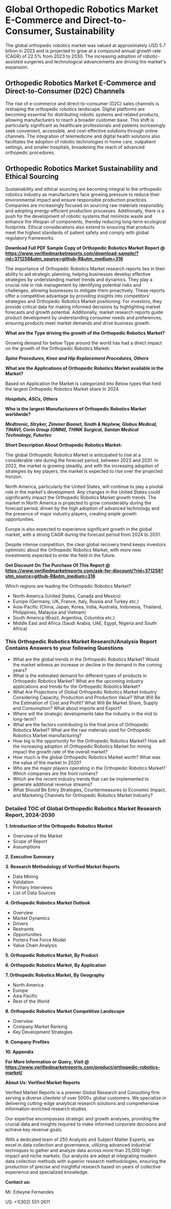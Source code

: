 <h1>Global Orthopedic Robotics Market E-Commerce and Direct-to-Consumer, Sustainability</h1><p class=""><p>The global orthopedic robotics market was valued at approximately USD 5.7 billion in 2023 and is projected to grow at a compound annual growth rate (CAGR) of 22.5% from 2023 to 2030. The increasing adoption of robotic-assisted surgeries and technological advancements are driving the market's expansion.</p><h2>Orthopedic Robotics Market E-Commerce and Direct-to-Consumer (D2C) Channels</h2><p>The rise of e-commerce and direct-to-consumer (D2C) sales channels is reshaping the orthopedic robotics landscape. Digital platforms are becoming essential for distributing robotic systems and related products, allowing manufacturers to reach a broader customer base. This shift is particularly significant as healthcare professionals and patients increasingly seek convenient, accessible, and cost-effective solutions through online channels. The integration of telemedicine and digital health solutions also facilitates the adoption of robotic technologies in home care, outpatient settings, and smaller hospitals, broadening the reach of advanced orthopedic procedures.</p><h2>Orthopedic Robotics Market Sustainability and Ethical Sourcing</h2><p>Sustainability and ethical sourcing are becoming integral to the orthopedic robotics industry as manufacturers face growing pressure to reduce their environmental impact and ensure responsible production practices. Companies are increasingly focused on sourcing raw materials responsibly and adopting energy-efficient production processes. Additionally, there is a push for the development of robotic systems that minimize waste and enhance the lifespan of components, thereby reducing long-term ecological footprints. Ethical considerations also extend to ensuring that products meet the highest standards of patient safety and comply with global regulatory frameworks.</p></p><p class=""><strong>Download Full PDF Sample Copy of Orthopedic Robotics Market Report @ <a href="https://www.verifiedmarketreports.com/download-sample/?rid=371258&utm_source=github-R&utm_medium=316" target="_blank">https://www.verifiedmarketreports.com/download-sample/?rid=371258&utm_source=github-R&utm_medium=316</a></strong></p><p>The importance of&nbsp;Orthopedic Robotics Market research reports lies in their ability to aid strategic planning, helping businesses develop effective strategies by understanding market trends and dynamics. They play a crucial role in risk management by identifying potential risks and challenges, allowing businesses to mitigate them proactively. These reports offer a competitive advantage by providing insights into competitors' strategies and Orthopedic Robotics Market positioning. For investors, they provide critical data for making informed decisions by highlighting market forecasts and growth potential. Additionally, market research reports guide product development by understanding consumer needs and preferences, ensuring products meet market demands and drive business growth.</p><p><strong>What are the&nbsp;Type driving the growth of the Orthopedic Robotics Market?</strong></p><p id="" class="">Growing demand for below Type around the world has had a direct impact on the growth of the Orthopedic Robotics Market:</p><p class=""><em><strong>Spine Procedures, Knee and Hip Replacement Procedures, Others</strong></em></p><p class=""><strong>What are the&nbsp;Applications&nbsp;of Orthopedic Robotics Market available in the Market?</strong></p><p id="" class="">Based on Application the Market is categorized into Below types that held the largest Orthopedic Robotics Market share In 2024.</p><p class=""><em><strong>Hospitals, ASCs, Others</strong></em></p><p class=""><strong>Who is the largest Manufacturers of Orthopedic Robotics Market worldwide?</strong></p><p><em><strong>Medtronic, Stryker, Zimmer Biomet, Smith & Nephew, Globus Medical, TINAVI, Corin Group (OMNI), THINK Surgical, Santan Medical Technology, Futurtec</strong></em></p><p id="" class=""><strong>Short Description About Orthopedic Robotics Market:</strong></p><p>The global Orthopedic Robotics Market is anticipated to rise at a considerable rate during the forecast period, between 2023 and 2031. In 2022, the market is growing steadily, and with the increasing adoption of strategies by key players, the market is expected to rise over the projected horizon.</p><p>North America, particularly the United States, will continue to play a pivotal role in the market's development. Any changes in the United States could significantly impact the Orthopedic Robotics Market growth trends. The market in North America is projected to grow considerably during the forecast period, driven by the high adoption of advanced technology and the presence of major industry players, creating ample growth opportunities.</p><p>Europe is also expected to experience significant growth in the global market, with a strong CAGR during the forecast period from 2024 to 2031.</p><p>Despite intense competition, the clear global recovery trend keeps investors optimistic about the Orthopedic Robotics Market, with more new investments expected to enter the field in the future.</p><p id="" class=""><strong>Get Discount On The Purchase Of This Report @ <a href="https://www.verifiedmarketreports.com/ask-for-discount/?rid=371258?utm_source=github-R&utm_medium=316" target="_blank">https://www.verifiedmarketreports.com/ask-for-discount/?rid=371258?utm_source=github-R&utm_medium=316</a></strong></p><p class="">Which regions are leading the Orthopedic Robotics Market?</p><ul><li>North America (United States, Canada and Mexico)</li><li>Europe (Germany, UK, France, Italy, Russia and Turkey etc.)</li><li>Asia-Pacific (China, Japan, Korea, India, Australia, Indonesia, Thailand, Philippines, Malaysia and Vietnam)</li><li>South America (Brazil, Argentina, Columbia etc.)</li><li>Middle East and Africa (Saudi Arabia, UAE, Egypt, Nigeria and South Africa)</li></ul><h3 id="" class="">This Orthopedic Robotics Market Research/Analysis Report Contains Answers to your following Questions</h3><ul><li>What are the global trends in the Orthopedic Robotics Market? Would the market witness an increase or decline in the demand in the coming years?</li><li>What is the estimated demand for different types of products in Orthopedic Robotics Market? What are the upcoming industry applications and trends for the Orthopedic Robotics Market?</li><li>What Are Projections of Global Orthopedic Robotics Market Industry Considering Capacity, Production and Production Value? What Will Be the Estimation of Cost and Profit? What Will Be Market Share, Supply and Consumption? What about imports and Export?</li><li>Where will the strategic developments take the industry in the mid to long-term?</li><li>What are the factors contributing to the final price of Orthopedic Robotics Market? What are the raw materials used for Orthopedic Robotics Market manufacturing?</li><li>How big is the opportunity for the Orthopedic Robotics Market? How will the increasing adoption of Orthopedic Robotics Market for mining impact the growth rate of the overall market?</li><li>How much is the global Orthopedic Robotics Market worth? What was the value of the market In 2020?</li><li>Who are the major players operating in the Orthopedic Robotics Market? Which companies are the front runners?</li><li>Which are the recent industry trends that can be implemented to generate additional revenue streams?</li><li>What Should Be Entry Strategies, Countermeasures to Economic Impact, and Marketing Channels for Orthopedic Robotics Market Industry?</li></ul><h3 id="" class="">Detailed TOC of Global Orthopedic Robotics Market Research Report, 2024-2030</h3><p id="" class=""><strong>1. Introduction of the Orthopedic Robotics Market</strong></p><ul><li>Overview of the Market</li><li>Scope of Report</li><li>Assumptions</li></ul><p id="" class=""><strong>2. Executive Summary</strong></p><p id="" class=""><strong>3. Research Methodology of Verified Market Reports</strong></p><ul><li>Data Mining</li><li>Validation</li><li>Primary Interviews</li><li>List of Data Sources</li></ul><p id="" class=""><strong>4. Orthopedic Robotics Market Outlook</strong></p><ul><li>Overview</li><li>Market Dynamics</li><li>Drivers</li><li>Restraints</li><li>Opportunities</li><li>Porters Five Force Model</li><li>Value Chain Analysis</li></ul><p id="" class=""><strong>5. Orthopedic Robotics Market, By Product</strong></p><p id="" class=""><strong>6. Orthopedic Robotics Market, By Application</strong></p><p id="" class=""><strong>7. Orthopedic Robotics Market, By Geography</strong></p><ul><li>North America</li><li>Europe</li><li>Asia Pacific</li><li>Rest of the World</li></ul><p id="" class=""><strong>8. Orthopedic Robotics Market Competitive Landscape</strong></p><ul><li>Overview</li><li>Company Market Ranking</li><li>Key Development Strategies</li></ul><p id="" class=""><strong>9. Company Profiles</strong></p><p id="" class=""><strong>10. Appendix</strong></p><p id="" class=""><strong>For More Information or Query, Visit @ <a href="https://www.verifiedmarketreports.com/product/orthopedic-robotics-market/" target="_blank">https://www.verifiedmarketreports.com/product/orthopedic-robotics-market/</a></strong></p><p id="" class=""><strong>About Us: Verified Market Reports</strong></p><p id="" class="">Verified Market Reports is a premier Global Research and Consulting firm serving a diverse clientele of over 5000+ global customers. We specialize in delivering cutting-edge analytical research solutions and comprehensive information-enriched research studies.</p><p id="" class="">Our expertise encompasses strategic and growth analyses, providing the crucial data and insights required to make informed corporate decisions and achieve key revenue goals.</p><p id="" class="">With a dedicated team of 250 Analysts and Subject Matter Experts, we excel in data collection and governance, utilizing advanced industrial techniques to gather and analyze data across more than 25,000 high-impact and niche markets. Our analysts are adept at integrating modern data collection methods with superior research methodologies, ensuring the production of precise and insightful research based on years of collective experience and specialized knowledge.</p><p id="" class=""><strong>Contact us:</strong></p><p id="" class="">Mr. Edwyne Fernandes</p><p id="" class="">US: +1(302) 551-2611</p>